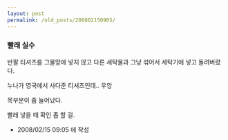 ```yaml
---
layout: post
permalink: /old_posts/200802150905/
---
```


### 빨래 실수

반팔 티셔츠를 그물망에 넣지 않고 다른 세탁물과 그냥 섞어서 세탁기에 넣고 돌려버렸다.

누나가 영국에서 사다준 티셔츠인데.. 우앙

목부분이 좀 늘어났다.

빨래 넣을 때 확인 좀 할 걸.






- 2008/02/15 09:05 에 작성